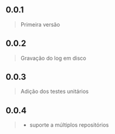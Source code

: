 ## 0.0.1
> Primeira versão
> 
## 0.0.2
> Gravação do log em disco

## 0.0.3
> Adição dos testes unitários

## 0.0.4
> * suporte a múltiplos repositórios